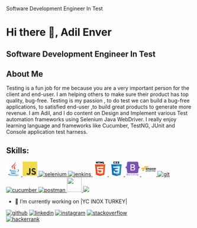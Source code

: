 Software Development Engineer In Test  
   
# Hi there 👋, Adil Enver 
## Software Development Engineer In Test 
## About Me
Testing is a fun job for me because you are a very important person for the client and end-user. I am helping others to make sure their product has top quality, bug-free. Testing is my passion , to do test we can build a bug-free applications, to satisfied end-user ,to build great products to generate more revenue. I am Adil, and I do content on Design and Implement various Test automation frameworks using Selenium Java WebDriver. I really enjoy learning language and frameworks like Cucumber, TestNG, JUnit and Console application test harness. 

## Skills:
<p align="left">
</p>
<p align="left"> <a href="https://www.java.com" target="_blank" rel="noreferrer"> <img src="https://raw.githubusercontent.com/devicons/devicon/master/icons/java/java-original.svg" alt="java" width="40" height="40"/> </a> <a href="https://developer.mozilla.org/en-US/docs/Web/JavaScript" target="_blank" rel="noreferrer"> <img src="https://raw.githubusercontent.com/devicons/devicon/master/icons/javascript/javascript-original.svg" alt="javascript" width="40" height="40"/> </a> <a href="https://www.selenium.dev" target="_blank" rel="noreferrer"> <img src="https://raw.githubusercontent.com/detain/svg-logos/780f25886640cef088af994181646db2f6b1a3f8/svg/selenium-logo.svg" alt="selenium" width="40" height="40"/> </a>  <a href="https://www.jenkins.io" target="_blank" rel="noreferrer"> <img src="https://www.vectorlogo.zone/logos/jenkins/jenkins-icon.svg" alt="jenkins" width="40" height="40"/> </a> <a href="https://www.w3.org/html/" target="_blank" rel="noreferrer"> <img src="https://raw.githubusercontent.com/devicons/devicon/master/icons/html5/html5-original-wordmark.svg" alt="html5" width="40" height="40"/> </a>  <a href="https://www.w3schools.com/css/" target="_blank" rel="noreferrer"> <img src="https://raw.githubusercontent.com/devicons/devicon/master/icons/css3/css3-original-wordmark.svg" alt="css3" width="40" height="40"/> </a> <a href="https://getbootstrap.com" target="_blank" rel="noreferrer"> <img src="https://raw.githubusercontent.com/devicons/devicon/master/icons/bootstrap/bootstrap-plain-wordmark.svg" alt="bootstrap" width="40" height="40"/> </a>  <a href="https://aws.amazon.com" target="_blank" rel="noreferrer"> <img src="https://raw.githubusercontent.com/devicons/devicon/master/icons/amazonwebservices/amazonwebservices-original-wordmark.svg" alt="aws" width="40" height="40"/> </a> <a href="https://git-scm.com/" target="_blank" rel="noreferrer"> <img src="https://www.vectorlogo.zone/logos/git-scm/git-scm-icon.svg" alt="git" width="40" height="40"/> </a>
<a href="https://cucumber.io/" target="_blank" rel="noreferrer"> <img src="https://cdn.jsdelivr.net/gh/devicons/devicon/icons/cucumber/cucumber-plain.svg" alt="cucumber" width="40" height="40"/> </a> <a href="https://www.postman.com/" target="_blank" rel="noreferrer"> <img src="https://www.vectorlogo.zone/logos/getpostman/getpostman-icon.svg" alt="postman" width="40" height="40"/> </a>
<a href="https://www.atlassian.com/" rel="nofollow">   <img src="https://camo.githubusercontent.com/bfbc57c2b7db6c411c0bee0fd5f15b80198d2f935cbe32e9c81681af6a126b3f/68747470733a2f2f63646e2e6a7364656c6976722e6e65742f67682f64657669636f6e732f64657669636f6e2f69636f6e732f6a6972612f6a6972612d6f726967696e616c2d776f72646d61726b2e737667" width="40" height="40" data-canonical-src="https://cdn.jsdelivr.net/gh/devicons/devicon/icons/jira/jira-original-wordmark.svg" style="max-width: 100%;"> </a><a href="https://www.postgresql.org/" rel="nofollow"><img src="https://camo.githubusercontent.com/133551795a35cb11f3936e70bad160a9cef8d7c38638f6e1c66367476f73ccfc/68747470733a2f2f7777772e766563746f726c6f676f2e7a6f6e652f6c6f676f732f706f737467726573716c2f706f737467726573716c2d617232312e737667" height="40" data-canonical-src="https://www.vectorlogo.zone/logos/postgresql/postgresql-ar21.svg" style="max-width: 100%;"></a></p>


- 🔭 I’m currently working on |YC INOX TURKEY|   


[<img src='https://cdn.jsdelivr.net/npm/simple-icons@3.0.1/icons/github.svg' alt='github' height='40'>](https://github.com/AdilEnverUygur)  [<img src='https://cdn.jsdelivr.net/npm/simple-icons@3.0.1/icons/linkedin.svg' alt='linkedin' height='40'>](https://www.linkedin.com/in/adilenver)  [<img src='https://cdn.jsdelivr.net/npm/simple-icons@3.0.1/icons/instagram.svg' alt='instagram' height='40'>](https://www.instagram.com/adiljan_anwar)  [<img src='https://cdn.jsdelivr.net/npm/simple-icons@3.0.1/icons/stackoverflow.svg' alt='stackoverflow' height='40'>](https://stackoverflow.com/users/17361264/adilenver)  
<a href="https://www.hackerrank.com/adiljan_anwar" rel="nofollow"><img src="https://camo.githubusercontent.com/c27e320bc0dd83da2ac9b3e89b20480c9896c4d732ce13a21bf09e77cbc4133a/68747470733a2f2f63646e2e6a7364656c6976722e6e65742f6e706d2f73696d706c652d69636f6e7340332e302e312f69636f6e732f6861636b657272616e6b2e737667" alt="hackerrank" height="40" data-canonical-src="https://cdn.jsdelivr.net/npm/simple-icons@3.0.1/icons/hackerrank.svg" style="max-width: 100%;"></a>








